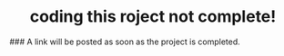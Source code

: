 <h1 style="text-align:center; width:100%">coding this roject not complete!</h1>
### A link will be posted as soon as the project is completed.
